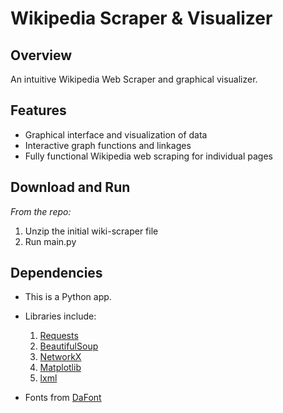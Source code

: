# Wikipedia Scraper & Visualizer

## Overview

An intuitive Wikipedia Web Scraper and graphical visualizer.

## Features

- Graphical interface and visualization of data
- Interactive graph functions and linkages
- Fully functional Wikipedia web scraping for individual pages

## Download and Run

*From the repo:*
1. Unzip the initial wiki-scraper file
2. Run main.py

## Dependencies

- This is a Python app.

- Libraries include: <br>

  1. [Requests](https://pypi.org/project/requests/)
  2. [BeautifulSoup](https://pypi.org/projectbeautifulsoup4/)
  3. [NetworkX](https://networkx.org/)
  4. [Matplotlib](https://matplotlib.org/)
  5. [lxml](https://lxml.de/)

- Fonts from [DaFont](https://www.dafont.com/vcr-osd-mono.font)